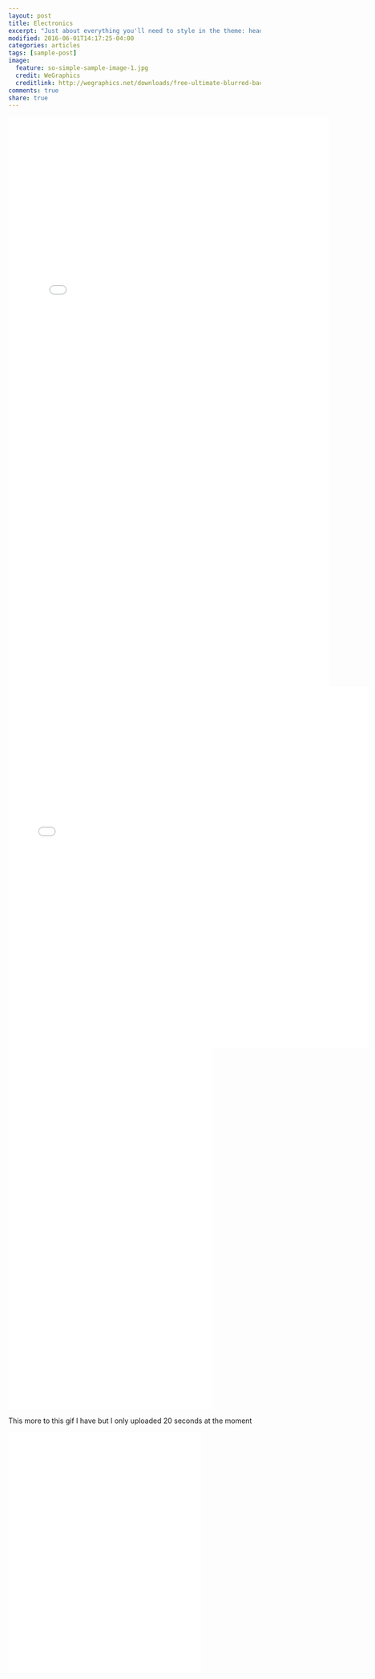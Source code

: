```yaml
---
layout: post
title: Electronics
excerpt: "Just about everything you'll need to style in the theme: headings, paragraphs, blockquotes, tables, code blocks, and more."
modified: 2016-06-01T14:17:25-04:00
categories: articles
tags: [sample-post]
image:
  feature: so-simple-sample-image-1.jpg
  credit: WeGraphics
  creditlink: http://wegraphics.net/downloads/free-ultimate-blurred-background-pack/
comments: true
share: true
---
```




<iframe src='//gifs.com/embed/gorilla-smart-phone-p8JgBV' frameborder='0' scrolling='no' width='640px' height='1138px' style='-webkit-backface-visibility: hidden;-webkit-transform: scale(1);' ></iframe>

<iframe src='//gifs.com/embed/cat-watching-ipad-ANvnWl' frameborder='0' scrolling='no' width='720px' height='720px' style='-webkit-backface-visibility: hidden;-webkit-transform: scale(1);' ></iframe>

<iframe src='//gifs.com/embed/GvBZWL' frameborder='0' scrolling='no' width='408px' height='720px' style='-webkit-backface-visibility: hidden;-webkit-transform: scale(1);' ></iframe>

This more to this gif I have but I only uploaded 20 seconds at the moment
<iframe src='//gifs.com/embed/71g6Jy' frameborder='0' scrolling='no' width='384px' height='480px' style='-webkit-backface-visibility: hidden;-webkit-transform: scale(1);' ></iframe>

